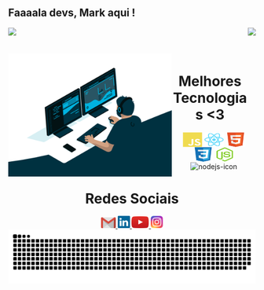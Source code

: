 ## Faaaala devs, Mark aqui !

<div>
  
  <img  height="180em" src="https://github-readme-stats.vercel.app/api?username=MarktheDevpro&show_icons=true&theme=great-gatsby&include_all_commits=true&count_private=true"/>
  <img align="right" height="180em" src="https://github-readme-stats.vercel.app/api/top-langs/?username=MarktheDevpro&layout=compact&langs_count=16&theme=great-gatsby"/>
</div>
<br>

<div  align="center"> 
  <div style="display: inline_block"><br>
    <img align="left" height="250" alt="coding-time" src="code.gif">
    <h1 align="center">Melhores Tecnologias <3</h1>
    <img align="center" height="30" width="40" alt="js-icon"  src="https://raw.githubusercontent.com/devicons/devicon/master/icons/javascript/javascript-plain.svg">
    <img align="center" height="30" width="40" alt="react-icon" src="https://raw.githubusercontent.com/devicons/devicon/master/icons/react/react-original.svg">
    <img align="center" height="30" width="40" alt="html-icon" src="https://raw.githubusercontent.com/devicons/devicon/master/icons/html5/html5-original.svg">
    <img align="center" height="30" width="40" alt="css-icon" src="https://raw.githubusercontent.com/devicons/devicon/master/icons/css3/css3-original.svg">
    <img align="center" height="30" width="40" alt="nodejs-icon" src="https://raw.githubusercontent.com/devicons/devicon/master/icons/nodejs/nodejs-original.svg">
    <img align="center" height="30" width="40" alt="nodejs-icon" src="https://raw.githubusercontent.com/jmnote/z-icons/master/svg/cpp.svg">
   </div>
    
  
  <h1 align="center">Redes Sociais</h1>
    <a href = "https://www.youtube.com/@MARKTheDEVPro/featured">
      <img width="30" src="gmail.svg">
    </a>
    <a href = "https://www.youtube.com/@MARKTheDEVPro/featured">
      <img width="25" src="linkedin.svg">
    </a>
    <a href = "https://www.youtube.com/@MARKTheDEVPro/featured">
      <img width="35" src="youtube.svg">
    </a>
    <a href = "https://www.youtube.com/@MARKTheDEVPro/featured">
      <img width="25" src="instagram.png">
    </a>
</div>
  
 <img alt="snake eating my contributions" src="https://raw.githubusercontent.com/salesp07/salesp07/output/github-contribution-grid-snake-dark.svg" />
 
